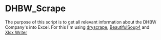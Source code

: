 # DHBW_Scrape
The purpose of this script is to get all relevant information about the DHBW Company's into Excel. For this I'm using [dryscrape](https://github.com/niklasb/dryscrape), [BeautifulSoup4](https://www.crummy.com/software/BeautifulSoup/) and [Xlsx Writer](http://xlsxwriter.readthedocs.io/)

